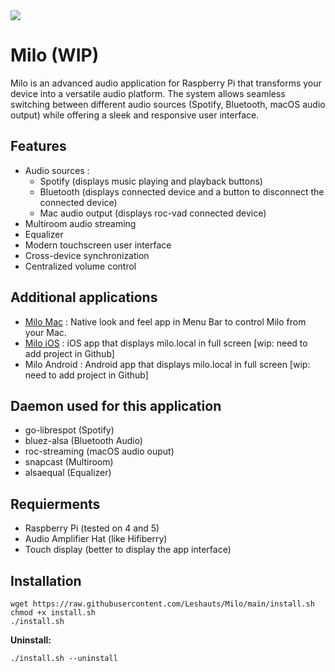 
<picture>
<img style="pointer-events:none" src="https://leodurand.com/_autres/cover-milo-github@2x.png" />
</picture>

# Milo (WIP)

Milo is an advanced audio application for Raspberry Pi that transforms your device into a versatile audio platform. The system allows seamless switching between different audio sources (Spotify, Bluetooth, macOS audio output) while offering a sleek and responsive user interface. 

## Features

- Audio sources :
  - Spotify (displays music playing and playback buttons)
  - Bluetooth (displays connected device and a button to disconnect the connected device)
  - Mac audio output (displays roc-vad connected device)
- Multiroom audio streaming
- Equalizer
- Modern touchscreen user interface
- Cross-device synchronization
- Centralized volume control

## Additional applications 
- [Milo Mac](https://github.com/Leshauts/Milo-Mac) : Native look and feel app in Menu Bar to control Milo from your Mac.
- [Milo iOS](https://github.com/Leshauts/Milo-iOS) : iOS app that displays milo.local in full screen [wip: need to add project in Github]
- Milo Android : Android app that displays milo.local in full screen [wip: need to add project in Github]

## Daemon used for this application
- go-librespot (Spotify)
- bluez-alsa (Bluetooth Audio)
- roc-streaming (macOS audio ouput)
- snapcast (Multiroom)
- alsaequal (Equalizer)

## Requierments
- Raspberry Pi (tested on 4 and 5)
- Audio Amplifier Hat (like Hifiberry)
- Touch display (better to display the app interface)

## Installation
```
wget https://raw.githubusercontent.com/Leshauts/Milo/main/install.sh
chmod +x install.sh
./install.sh
```
**Uninstall:**
```
./install.sh --uninstall
````
